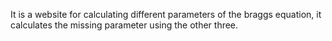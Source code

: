 It is a website for calculating different parameters of the braggs equation, it calculates the missing parameter using the other three.

